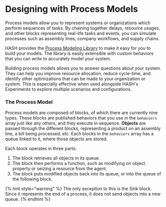 # Designing with Process Models

Process models allow you to represent systems or organizations which perform sequences of tasks. By chaining together delays, resource usages, and other blocks representing real-life tasks and events, you can simulate processes such as assembly lines, company workflows, and supply chains.

HASH provides the [Process Modeling Library](https://hash.ai/@hash/process) to make it easy for you to build your models. The library is easily extensible with custom behaviors that you can write to accurately model your system.

Building process models allows you to answer questions about your system. They can help you improve resource allocation, reduce cycle-time, and identify other optimizations that can be made to your organization or system. This is especially effective when used alongside HASH's Experiments to explore multiple scenarios and configurations.

### The Process Model

Process models are composed of blocks, of which there are currently nine types. These blocks are published behaviors that you use in the `behaviors` array just like any others, and they execute in sequence. **Objects** are passed through the different blocks, representing a product on an assembly line, a bill being processed, etc. Each blocks in the `behaviors` array has a queue linked to it, where those objects are stored.

Each block operates in three parts:

1. The block retrieves all objects in its queue.
2. The block then performs a function, such as modifying on object property or seizing a resource from the agent.
3. The block puts modified objects back into its queue, or into the queue of the following block.

{% hint style="warning" %}
The only exception to this is the Sink block. Since it represents the end of a process, it does not send objects into a new queue.
{% endhint %}

